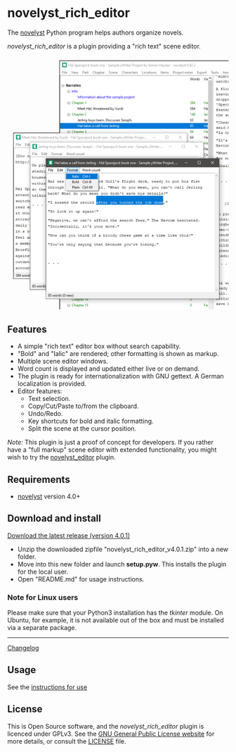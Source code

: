 # novelyst_rich_editor

The [novelyst](https://peter88213.github.io/novelyst/) Python program helps authors organize novels.  

*novelyst_rich_editor* is a plugin providing a "rich text" scene editor. 

![Screenshot](Screenshots/screen01.png)

## Features

- A simple "rich text" editor box without search capability.
- "Bold" and "Ialic" are rendered; other formatting is shown as markup.
- Multiple scene editor windows.
- Word count is displayed and updated either live or on demand.
- The plugin is ready for internationalization with GNU gettext. A German localization is provided. 
- Editor features:
    - Text selection.
    - Copy/Cut/Paste to/from the clipboard.
    - Undo/Redo.
    - Key shortcuts for bold and italic formatting.
    - Split the scene at the cursor position.

*Note:* This plugin is just a proof of concept for developers. If you rather have a "full markup" scene editor with extended functionality, you might wish to try the [novelyst_editor](https://peter88213.github.io/novelyst_editor) plugin.

## Requirements

- [novelyst](https://peter88213.github.io/novelyst/) version 4.0+

## Download and install

[Download the latest release (version 4.0.1)](https://github.com/peter88213/novelyst_rich_editor/raw/main/dist/novelyst_rich_editor_v4.0.1.zip)

- Unzip the downloaded zipfile "novelyst_rich_editor_v4.0.1.zip" into a new folder.
- Move into this new folder and launch **setup.pyw**. This installs the plugin for the local user.
- Open "README.md" for usage instructions.

### Note for Linux users

Please make sure that your Python3 installation has the *tkinter* module. On Ubuntu, for example, it is not available out of the box and must be installed via a separate package. 

------------------------------------------------------------------

[Changelog](changelog)

## Usage

See the [instructions for use](usage)

## License

This is Open Source software, and the *novelyst_rich_editor* plugin is licenced under GPLv3. See the
[GNU General Public License website](https://www.gnu.org/licenses/gpl-3.0.en.html) for more
details, or consult the [LICENSE](https://github.com/peter88213/novelyst_rich_editor/blob/main/LICENSE) file.
